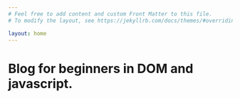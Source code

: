 ```yaml
---
# Feel free to add content and custom Front Matter to this file.
# To modify the layout, see https://jekyllrb.com/docs/themes/#overriding-theme-defaults

layout: home
---
```

# Blog for beginners in DOM and javascript. 

 <script src="assets/app.js"></script> 
